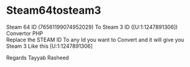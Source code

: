 # Steam64tosteam3
Steam 64 ID (76561199074952029) To Steam 3 ID ([U:1:1247891306]) Convertor PHP <br>
Replace the STEAM ID To any Id you want to Convert and it will give you Steam 3 Like this [U:1:1247891306]

Regards
Tayyab Rasheed
